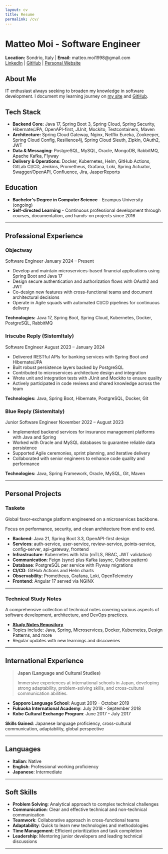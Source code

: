```yaml
---
layout: cv
title: Resume
permalink: /cv/
---
```


# Matteo Moi - Software Engineer


<div class="cv-header">
  <strong>Location:</strong> Sondrio, Italy | <strong>Email:</strong> matteo.moi1998@gmail.com<br/>
  <a href="https://www.linkedin.com/in/matteo-moi/">LinkedIn</a> |
  <a href="https://github.com/Jok98">GitHub</a> |
  <a href="https://jok98.github.io">Personal Website</a>
</div>

## About Me
IT enthusiast always seeking to broaden my knowledge in software development. I document my learning journey on [my site](https://jok98.github.io) and [GitHub](https://github.com/Jok98/Jok98.github.io).

## Tech Stack

<ul class="skill-lines">
  <li><strong>Backend Core:</strong> Java 17, Spring Boot 3, Spring Cloud, Spring Security, Hibernate/JPA, OpenAPI-first, JUnit, Mockito, Testcontainers, Maven</li>
  <li><strong>Architecture:</strong> Spring Cloud Gateway, Nginx, Netflix Eureka, Zookeeper, Spring Cloud Config, Resilience4j, Spring Cloud Sleuth, Zipkin, OAuth2, JWT</li>
  <li><strong>Data &amp; Messaging:</strong> PostgreSQL, MySQL, Oracle, MongoDB, RabbitMQ, Apache Kafka, Flyway</li>
  <li><strong>Delivery &amp; Operations:</strong> Docker, Kubernetes, Helm, GitHub Actions, GitLab CI/CD, Jenkins, Prometheus, Grafana, Loki, Spring Actuator, Swagger/OpenAPI, Confluence, Jira, JasperReports</li>
</ul>

## Education

- **Bachelor's Degree in Computer Science** - Ecampus University (ongoing)
- **Self-directed Learning** - Continuous professional development through courses, documentation, and hands-on projects since 2016

---

## Professional Experience

<div class="experience-list">
  <section class="experience-item">
    <div class="experience-header">
      <h3>Objectway</h3>
      <div>
        <span class="experience-role">Software Engineer</span>
        <span class="experience-dates">January 2024 – Present</span>
      </div>
    </div>
    <ul>
      <li>Develop and maintain microservices-based financial applications using Spring Boot and Java 17</li>
      <li>Design secure authentication and authorization flows with OAuth2 and JWT</li>
      <li>Co-design new features with cross-functional teams and document architectural decisions</li>
      <li>Operate in Agile squads with automated CI/CD pipelines for continuous delivery</li>
    </ul>
    <p class="experience-tech"><strong>Technologies:</strong> Java 17, Spring Boot, Spring Cloud, Kubernetes, Docker, PostgreSQL, RabbitMQ</p>
  </section>
  <section class="experience-item">
    <div class="experience-header">
      <h3>Iriscube Reply (SistemItaly)</h3>
      <div>
        <span class="experience-role">Software Engineer</span>
        <span class="experience-dates">August 2023 – January 2024</span>
      </div>
    </div>
    <ul>
      <li>Delivered RESTful APIs for banking services with Spring Boot and Hibernate/JPA</li>
      <li>Built robust persistence layers backed by PostgreSQL</li>
      <li>Contributed to microservices architecture design and integration</li>
      <li>Wrote unit and integration tests with JUnit and Mockito to ensure quality</li>
      <li>Actively participated in code reviews and shared knowledge across the team</li>
    </ul>
    <p class="experience-tech"><strong>Technologies:</strong> Java, Spring Boot, Hibernate, PostgreSQL, Docker, Git</p>
  </section>
  <section class="experience-item">
    <div class="experience-header">
      <h3>Blue Reply (SistemItaly)</h3>
      <div>
        <span class="experience-role">Junior Software Engineer</span>
        <span class="experience-dates">November 2022 – August 2023</span>
      </div>
    </div>
    <ul>
      <li>Implemented backend services for insurance management platforms with Java and Spring</li>
      <li>Worked with Oracle and MySQL databases to guarantee reliable data persistence</li>
      <li>Supported Agile ceremonies, sprint planning, and iterative delivery</li>
      <li>Collaborated with senior engineers to enhance code quality and performance</li>
    </ul>
    <p class="experience-tech"><strong>Technologies:</strong> Java, Spring Framework, Oracle, MySQL, Git, Maven</p>
  </section>
</div>

---

## Personal Projects

<div class="projects-section">
  <section class="project-card">
    <div class="project-header">
      <h3>Taskete</h3>
      <span class="project-tagline">Global favor-exchange platform engineered on a microservices backbone.</span>
    </div>
    <p class="project-summary">Focus on performance, security, and clean architecture from end to end.</p>
    <ul class="project-details">
      <li><strong>Backend</strong>: Java 21, Spring Boot 3.3, OpenAPI-first design</li>
      <li><strong>Services</strong>: auth-service, user-service, review-service, points-service, config-server, api-gateway, frontend</li>
      <li><strong>Infrastructure</strong>: Kubernetes with Istio (mTLS, RBAC, JWT validation)</li>
      <li><strong>Communication</strong>: Feign (sync) plus Kafka (async, Outbox pattern)</li>
      <li><strong>Database</strong>: PostgreSQL per service with Flyway migrations</li>
      <li><strong>CI/CD</strong>: GitHub Actions and Helm charts</li>
      <li><strong>Observability</strong>: Prometheus, Grafana, Loki, OpenTelemetry</li>
      <li><strong>Frontend</strong>: Angular 17 served via NGINX</li>
    </ul>
  </section>
</div>

---

### Technical Study Notes
A comprehensive collection of technical notes covering various aspects of software development, architecture, and DevOps practices.

- **[Study Notes Repository](https://github.com/Jok98/Jok98.github.io/tree/main/notes/dev)**
- Topics include: Java, Spring, Microservices, Docker, Kubernetes, Design Patterns, and more
- Regular updates with new learnings and discoveries

---

## International Experience

> **Japan (Language and Cultural Studies)**
>
> Immersive experiences at international schools in Japan, developing strong adaptability, problem-solving skills, and cross-cultural communication abilities.

- **Sapporo Language School**: August 2019 - October 2019
- **Fukuoka International Academy**: July 2018 - September 2018
- **Kobe Cultural Exchange Program**: June 2017 - July 2017

**Skills Gained**: Japanese language proficiency, cross-cultural communication, adaptability, global perspective

---

## Languages

<ul class="languages-list">
  <li><strong>Italian</strong>: Native</li>
  <li><strong>English</strong>: Professional working proficiency</li>
  <li><strong>Japanese</strong>: Intermediate</li>
</ul>

---

## Soft Skills

<ul class="soft-skills-list">
  <li><strong>Problem Solving</strong>: Analytical approach to complex technical challenges</li>
  <li><strong>Communication</strong>: Clear and effective technical and non-technical communication</li>
  <li><strong>Teamwork</strong>: Collaborative approach in cross-functional teams</li>
  <li><strong>Adaptability</strong>: Quick to learn new technologies and methodologies</li>
  <li><strong>Time Management</strong>: Efficient prioritization and task completion</li>
  <li><strong>Leadership</strong>: Mentoring junior developers and leading technical discussions</li>
</ul>

---
